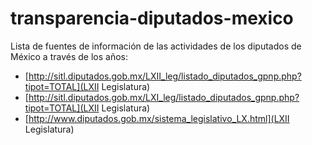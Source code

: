 transparencia-diputados-mexico
==============================

Lista de fuentes de información de las actividades de los diputados de México a través de los años:

* [http://sitl.diputados.gob.mx/LXII_leg/listado_diputados_gpnp.php?tipot=TOTAL](LXII Legislatura)
* [http://sitl.diputados.gob.mx/LXI_leg/listado_diputados_gpnp.php?tipot=TOTAL](LXII Legislatura)
* [http://www.diputados.gob.mx/sistema_legislativo_LX.html](LXII Legislatura)
